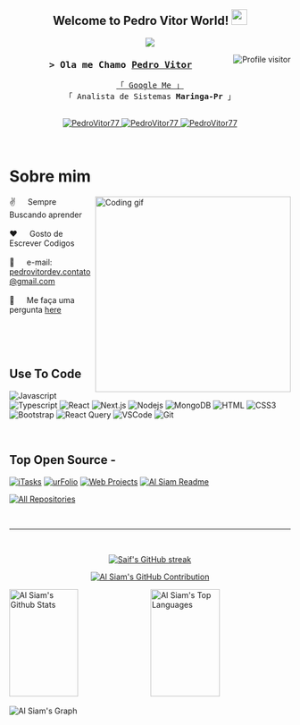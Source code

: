 
<h2 align="center">
  Welcome to Pedro Vitor World!
  <img src="https://media.giphy.com/media/hvRJCLFzcasrR4ia7z/giphy.gif" width="28">
</h2>
<p align="center">
  <a href="https://github.com/PedroVitor77"><img src="https://readme-typing-svg.herokuapp.com/?lines=Back%20End%20Developer;Sempre%20Aprendendo&center=true&width=380&height=45"></a>
</p>



<a href="https://komarev.com/ghpvc/?username=PedroVitor77">
  <img align="right" src="https://komarev.com/ghpvc/?username=PedroVitor77&label=Visitors&color=0e75b6&style=flat" alt="Profile visitor" />
</a>

<!-- Intro  -->
<h3 align="center">
        <samp>&gt; Ola me Chamo
                <b><a target="_blank" href="https://PedroVitor77.com">Pedro Vitor</a></b>
        </samp>
</h3>


<p align="center"> 
  <samp>
    <a href="https://www.google.com/search?q=Al+Siam">「 Google Me 」</a>
    <br>
    「 Analista de Sistemas <b>Maringa-Pr</b> 」
    <br>
    <br>
  </samp>
</p>

<p align="center">
 <a href="https://linkedin.com/in/pedro-vitor77" target="_blank">
  <img src="https://img.shields.io/badge/LinkedIn-0077B5?style=for-the-badge&logo=linkedin&logoColor=white" alt="PedroVitor77"/>
 </a>
 <a href="https://instagram.com/Pedro_Vitor77" target="_blank">
  <img src="https://img.shields.io/badge/Instagram-fe4164?style=for-the-badge&logo=instagram&logoColor=white" alt="PedroVitor77" />
 </a> 
 <a href="https://facebook.com/PedroVitor77.dev" target="_blank">
  <img src="https://img.shields.io/badge/Gmail-20BEFF?&style=for-the-badge&logo=Gmail&logoColor=red" alt="PedroVitor77"  />
  </a> 
</p>
<br />

<!-- About Section -->
 # Sobre mim
 
<p>
 <img align="right" width="350" src="/assets/programmer.gif" alt="Coding gif" />
  
 ✌️ &emsp; Sempre Buscando aprender <br/><br/>
 ❤️ &emsp; Gosto de Escrever Codigos<br/><br/>
 📧 &emsp; e-mail: pedrovitordev.contato@gmail.com<br/><br/>
 💬 &emsp; Me faça uma pergunta [here](https://github.com/PedroVitor77/PedroVitor77/issues)

</p>

<br/>
<br/>
<br/>

## Use To Code

![Javascript](https://img.shields.io/badge/Javascript-F0DB4F?style=for-the-badge&labelColor=black&logo=javascript&logoColor=F0DB4F)
![Typescript](https://img.shields.io/badge/Typescript-007acc?style=for-the-badge&labelColor=black&logo=typescript&logoColor=007acc)
![React](https://img.shields.io/badge/-React-61DBFB?style=for-the-badge&labelColor=white&logo=react&logoColor=61DBFB)
![Next.js](https://img.shields.io/badge/java-000000?style=for-the-badge&logo=java&logoColor=white)
![Nodejs](https://img.shields.io/badge/Nodejs-3C873A?style=for-the-badge&labelColor=black&logo=node.js&logoColor=3C873A)
![MongoDB](https://img.shields.io/badge/MongoDB-4EA94B?style=for-the-badge&logo=mongodb&logoColor=white)
![HTML](https://img.shields.io/badge/HTML5-E34F26?style=for-the-badge&logo=html5&logoColor=white)
![CSS3](https://img.shields.io/badge/CSS3-1572B6?style=for-the-badge&logo=css3&logoColor=white)
![Bootstrap](https://img.shields.io/badge/Bootstrap-563D7C?style=for-the-badge&logo=bootstrap&logoColor=white)
![React Query](https://img.shields.io/badge/-React_Query-FF4154?style=for-the-badge&logo=react%20query&logoColor=white)
![VSCode](https://img.shields.io/badge/Visual_Studio-0078d7?style=for-the-badge&logo=visual%20studio&logoColor=white)
![Git](https://img.shields.io/badge/Git-F05032?style=for-the-badge&logo=git&logoColor=white)

<br/>

## Top Open Source -
[![iTasks](https://github-readme-stats.vercel.app/api/pin/?username=PedroVitor77&repo=itasks&border_color=7F3FBF&bg_color=0D1117&title_color=C9D1D9&text_color=8B949E&icon_color=7F3FBF)](https://github.com/PedroVitor77/itasks)
[![urFolio](https://github-readme-stats.vercel.app/api/pin/?username=PedroVitor77&repo=urfolio&border_color=7F3FBF&bg_color=0D1117&title_color=C9D1D9&text_color=8B949E&icon_color=7F3FBF)](https://github.com/PedroVitor77/urfolio)
[![Web Projects](https://github-readme-stats.vercel.app/api/pin/?username=PedroVitor77&repo=web-projects&border_color=7F3FBF&bg_color=0D1117&title_color=C9D1D9&text_color=8B949E&icon_color=7F3FBF)](https://github.com/PedroVitor77/web-projects)
[![Al Siam Readme](https://github-readme-stats.vercel.app/api/pin/?username=PedroVitor77&repo=PedroVitor77&border_color=7F3FBF&bg_color=0D1117&title_color=C9D1D9&text_color=8B949E&icon_color=7F3FBF)](https://github.com/PedroVitor77/PedroVitor77)

<p align="left">
  <a href="https://github.com/PedroVitor77?tab=repositories" target="_blank"><img alt="All Repositories" title="All Repositories" src="https://img.shields.io/badge/-All%20Repos-2962FF?style=for-the-badge&logo=koding&logoColor=white"/></a>
</p>

<br/>
<hr/>
<br/>

<p align="center">
  <a href="https://github.com/PedroVitor77">
    <img src="https://github-readme-streak-stats.herokuapp.com/?user=PedroVitor77&theme=radical&border=7F3FBF&background=0D1117" alt="Saif's GitHub streak"/>
  </a>
</p>

<p align="center">
  <a href="https://github.com/PedroVitor77">
    <img src="https://github-profile-summary-cards.vercel.app/api/cards/profile-details?username=PedroVitor77&theme=radical" alt="Al Siam's GitHub Contribution"/>
  </a>
</p>

<a> 
    <a href="https://github.com/PedroVitor77"><img alt="Al Siam's Github Stats" src="https://denvercoder1-github-readme-stats.vercel.app/api?username=PedroVitor77&show_icons=true&count_private=true&theme=react&border_color=7F3FBF&bg_color=0D1117&title_color=F85D7F&icon_color=F8D866" height="192px" width="49.5%"/></a>
  <a href="https://github.com/PedroVitor77"><img alt="Al Siam's Top Languages" src="https://denvercoder1-github-readme-stats.vercel.app/api/top-langs/?username=PedroVitor77&langs_count=8&layout=compact&theme=react&border_color=7F3FBF&bg_color=0D1117&title_color=F85D7F&icon_color=F8D866" height="192px" width="49.5%"/></a>
  <br/>
</a>


![Al Siam's Graph](https://github-readme-activity-graph.vercel.app/graph?username=PedroVitor77&custom_title=Al%20Siam's%20GitHub%20Activity%20Graph&bg_color=0D1117&color=7F3FBF&line=7F3FBF&point=7F3FBF&area_color=FFFFFF&title_color=FFFFFF&area=true)

